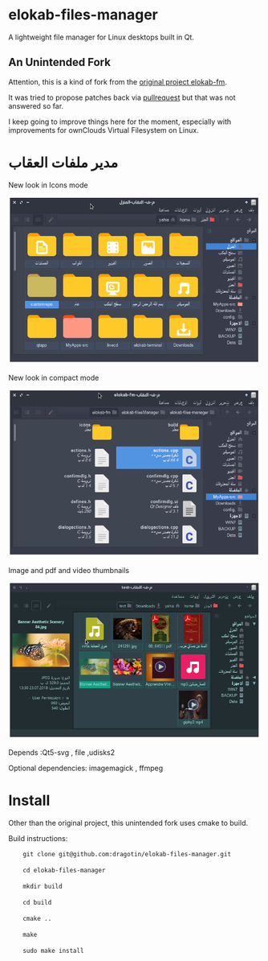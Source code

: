 # elokab-files-manager

A lightweight  file manager for Linux desktops built in Qt.

## An Unintended Fork

Attention, this is a kind of fork from the [original project elokab-fm](https://github.com/zakariakov/elokab-files-manager).

It was tried to propose patches back via [pullrequest](https://github.com/zakariakov/elokab-files-manager/pull/1)
but that was not answered so far.

I keep going to improve things here for the moment, especially with improvements for ownClouds Virtual Filesystem on Linux.


# مدير ملفات العقاب

New look in Icons mode

![Screenshots](https://github.com/zakariakov/screenshots/blob/master/elokabfm-iconmode.png)

New look in compact mode

![Screenshots](https://github.com/zakariakov/screenshots/blob/master/elokabfm-compact.png)

Image and pdf and video thumbnails


![Screenshots](https://github.com/zakariakov/screenshots/blob/master/elokabFm-thumbnails.png)



Depends :Qt5-svg , file ,udisks2

Optional dependencies: imagemagick , ffmpeg

# Install

Other than the original project, this unintended fork uses cmake to build.

Build instructions:

```
    git clone git@github.com:dragotin/elokab-files-manager.git

    cd elokab-files-manager

    mkdir build

    cd build

    cmake ..

    make

    sudo make install
```
